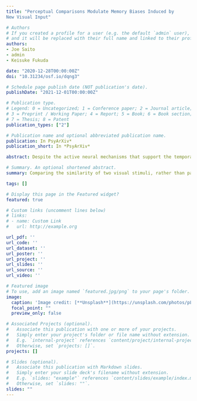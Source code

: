 ```yaml
---
title: "Perceptual Comparisons Modulate Memory Biases Induced by
New Visual Input"

# Authors
# If you created a profile for a user (e.g. the default `admin` user), write the username (folder name) here 
# and it will be replaced with their full name and linked to their profile.
authors:
- Joe Saito
- admin
- Keisuke Fukuda

date: "2020-12-28T00:00:00Z"
doi: "10.31234/osf.io/dqng3"

# Schedule page publish date (NOT publication's date).
publishDate: "2021-12-01T00:00:00Z"

# Publication type.
# Legend: 0 = Uncategorized; 1 = Conference paper; 2 = Journal article;
# 3 = Preprint / Working Paper; 4 = Report; 5 = Book; 6 = Book section;
# 7 = Thesis; 8 = Patent
publication_types: ["2"]

# Publication name and optional abbreviated publication name.
publication: In PsyArXiv*
publication_short: In *PsyArXiv*

abstract: Despite the active neural mechanisms that support the temporary maintenance of stimulus-specific information, visual working memory (VWM) content can be systematically biased towards novel perceptual input. This memory bias is commonly attributed to interference that arises when perceptual input is physically similar to current VWM content.  However, recent work has suggested that deliberately comparing the similarity of VWM representations to novel perceptual input modulates the size of memory biases above and beyond stimulus-driven effects. Here, we sought to determine the modulatory nature of deliberate perceptual comparisons by comparing the size of memory biases following deliberate comparisons to those induced instead when novel perceptual input is ignored (Experiment 1) or encoded into VWM (Experiment 2). We find that individuals reported larger attraction biases in their VWM representation following deliberate perceptual comparisons than when they ignored or remembered the perceptual input. An analysis of participants’ perceptual comparisons revealed that memory biases were amplified when the perceptual input was endorsed as similar—but not dissimilar—to the current VWM representation. This pattern persisted even after the physical similarity between the VWM representation and perceptual input was matched across trials, confirming that perceptual comparisons themselves played a causal role in modulating memory biases. Together, these findings are consistent with the view that using a VWM representation to evaluate novel perceptual input risks exaggerating the featural overlap between them.

# Summary. An optional shortened abstract.
summary: Comparing the similarity of two visual stimuli, rather than passively viewing or comparing their dissimilarity, biases memory toward the similar stimuli.   

tags: []

# Display this page in the Featured widget?
featured: true

# Custom links (uncomment lines below)
# links:
# - name: Custom Link
#   url: http://example.org

url_pdf: ''
url_code: ''
url_dataset: ''
url_poster: ''
url_project: ''
url_slides: ''
url_source: ''
url_video: ''

# Featured image
# To use, add an image named `featured.jpg/png` to your page's folder. 
image:
  caption: 'Image credit: [**Unsplash**](https://unsplash.com/photos/pLCdAaMFLTE)'
  focal_point: ""
  preview_only: false

# Associated Projects (optional).
#   Associate this publication with one or more of your projects.
#   Simply enter your project's folder or file name without extension.
#   E.g. `internal-project` references `content/project/internal-project/index.md`.
#   Otherwise, set `projects: []`.
projects: []

# Slides (optional).
#   Associate this publication with Markdown slides.
#   Simply enter your slide deck's filename without extension.
#   E.g. `slides: "example"` references `content/slides/example/index.md`.
#   Otherwise, set `slides: ""`.
slides: ""
---
```

